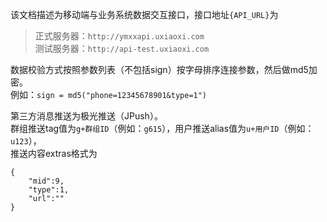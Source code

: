﻿该文档描述为移动端与业务系统数据交互接口，接口地址`{API_URL}`为  
>正式服务器：`http://ymxxapi.uxiaoxi.com`  
>测试服务器：`http://api-test.uxiaoxi.com`
  
数据校验方式按照参数列表（不包括sign）按字母排序连接参数，然后做md5加密。  
例如：`sign = md5("phone=12345678901&type=1")`  

第三方消息推送为极光推送（JPush）。  
群组推送tag值为`g+群组ID`（例如：`g615`），用户推送alias值为`u+用户ID`（例如：`u123`），  
推送内容extras格式为  
```
{  
	"mid":9,  
	"type":1,  
	"url":""  
}
```
